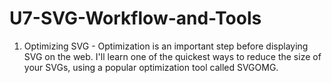 # U7-SVG-Workflow-and-Tools
 
1. Optimizing SVG - Optimization is an important step before displaying SVG on the web. I'll learn one of the quickest ways to reduce the size of your SVGs, using a popular optimization tool called SVGOMG.